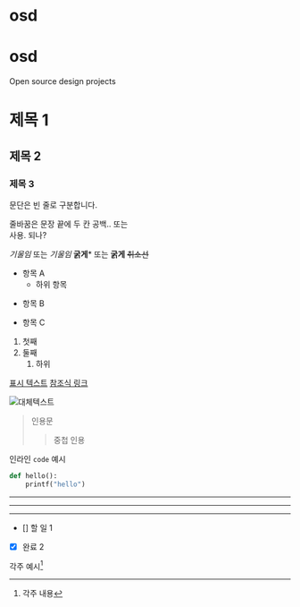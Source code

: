 # osd
# osd
Open source design projects

# 제목 1
## 제목 2
### 제목 3

문단은 빈 줄로 구분합니다.

줄바꿈은 문장 끝에 두 칸 공백.. 또는 <br> 사용.  되나?

*기울임* 또는 _기울임_
**굵게*** 또는 __굵게__
~~취소선~~

- 항목 A
  - 하위 항목
* 항목 B
+ 항목 C

1. 첫째
2. 둘째
   1) 하위
  
[표시 텍스트](https://naver.com "선택적 제목")
[참조식 링크][ref]

[ref]: https://google.com "선택적 제목"

![대체텍스트](이미지-주소 "선택적 제목")

> 인용문
>> 중첩 인용

인라인 `code` 예시

```python
def hello():
    printf("hello")
```

---
***
___

- [] 할 일 1
- [X] 완료 2

각주 예시[^1]
[^1]: 각주 내용

